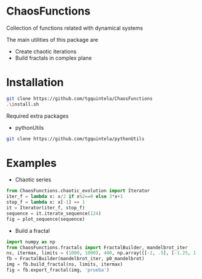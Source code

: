 # ChaosFunctions
Collection of functions related with dynamical systems

The main utilities of this package are

* Create chaotic iterations
* Build fractals in complex plane

# Installation

```Bash
git clone https://github.com/tgquintela/ChaosFunctions
.\install.sh
```

Required extra packages
* pythonUtils
```Bash
git clone https://github.com/tgquintela/pythonUtils
```


# Examples

* Chaotic series

```python
from ChaosFunctions.chaotic_evolution import Iterator
iter_f = lambda x: x/2 if x%2==0 else 3*x+1
stop_f = lambda x: x[-1] == 1
it = Iterator(iter_f, stop_f)
sequence = it.iterate_sequence(124)
fig = plot_sequence(sequence)
```

* Build a fractal

```python
import numpy as np
from ChaosFunctions.fractals import FractalBuilder, mandelbrot_iter
ns, itermax, limits = (1000, 1000), 400, np.array([[-2, .5], [-1.25, 1.25]])
fb = FractalBuilder(mandelbrot_iter, p0_mandelbrot)
img = fb.build_fractal(ns, limits, itermax)
fig = fb.export_fractal(img, 'prueba')
```


